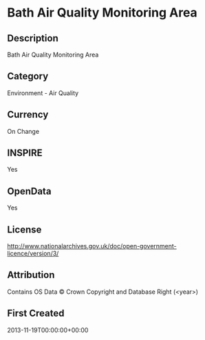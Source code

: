 # Bath Air Quality Monitoring Area

## Description
Bath Air Quality Monitoring Area

## Category
Environment - Air Quality

## Currency
On Change

## INSPIRE
Yes

## OpenData
Yes

## License
http://www.nationalarchives.gov.uk/doc/open-government-licence/version/3/

## Attribution
Contains OS Data &copy; Crown Copyright and Database Right (&lt;year&gt;)

## First Created
2013-11-19T00:00:00+00:00

